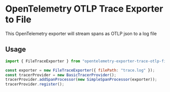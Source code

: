 # OpenTelemetry OTLP Trace Exporter to File

This OpenTelemetry exporter will stream spans as OTLP json to a log file

## Usage

```javascript
import { FileTraceExporter } from "opentelemetry-exporter-trace-otlp-file";

const exporter = new FileTraceExporter({ filePath: "trace.log" });
const tracerProvider = new BasicTracerProvider();
tracerProvider.addSpanProcessor(new SimpleSpanProcessor(exporter));
tracerProvider.register();
```
